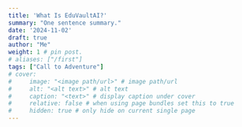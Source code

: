 ```yaml
---
title: 'What Is EduVaultAI?'
summary: "One sentence summary."
date: '2024-11-02'
draft: true
author: "Me"
weight: 1 # pin post.
# aliases: ["/first"]
tags: ["Call to Adventure"]
# cover:
#     image: "<image path/url>" # image path/url
#     alt: "<alt text>" # alt text
#     caption: "<text>" # display caption under cover
#     relative: false # when using page bundles set this to true
#     hidden: true # only hide on current single page
---
```

